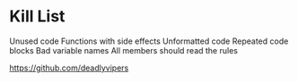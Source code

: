 Kill List
=========
Unused code
Functions with side effects
Unformatted code
Repeated code blocks
Bad variable names
All members should read the rules

https://github.com/deadlyvipers